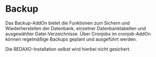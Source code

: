 # Backup

Das Backup-AddOn bietet die Funktionen zum Sichern und Wiederherstellen der Datenbank, einzelner Datenbanktabellen und ausgewählter Datei-Verzeichnisse. 
Über Cronjobs im cronjob-AddOn können regelmäßige Backups geplant und ausgeführt werden. 

Die REDAXO-Installation selbst wird hierbei nicht gesichert. 
